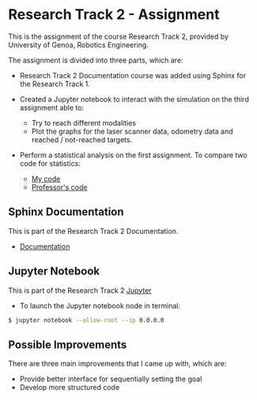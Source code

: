 Research Track 2 - Assignment
==================================

This is the assignment of the course Research Track 2, provided by University of Genoa, Robotics Engineering.

The assignment is divided into three parts, which are: 
* Research Track 2 Documentation course was added using Sphinx for the Research Track 1.
* Created a Jupyter notebook to interact with the simulation on the third assignment able to:
   * Try to reach different modalities
   * Plot the graphs for the laser scanner data, odometry data and reached / not-reached targets.
  
* Perform a statistical analysis on the first assignment. To compare two code for statistics: 
   * [My code](https://github.com/BZWayne/rt_exercises/tree/main/robot_simulation_python)
   * [Professor's code](https://github.com/CarmineD8/python_simulator.git)


Sphinx Documentation
-------------------

This is part of the Research Track 2 Documentation.

* [Documentation](https://github.com/BZWayne/rt2_exercises/tree/main/docs/html)


Jupyter Notebook
-------------------

This is part of the Research Track 2 [Jupyter](https://github.com/BZWayne/rt2_exercises/blob/main/jupyter/final_assignment.ipynb)

* To launch the Jupyter notebook node in terminal:
```bash
$ jupyter notebook --allow-root --ip 0.0.0.0
```

Possible Improvements
------------------

There are three main improvements that I came up with, which are:

* Provide better interface for sequentially setting the goal
* Develop more structured code 
